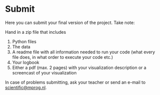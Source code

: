 # Submit

Here you can submit your final version of the project. Take note:

Hand in a zip file that includes 

1) Python files 
2) The data
3) A readme file with all information needed to run your code (what every file does, in what order to execute your code etc.)
4) Your logbook
5) Either a pdf (max. 2 pages) with your visualization description or a screencast of your visualization

In case of problems submitting, ask your teacher or send an e-mail to <scientific@mprog.nl>.

